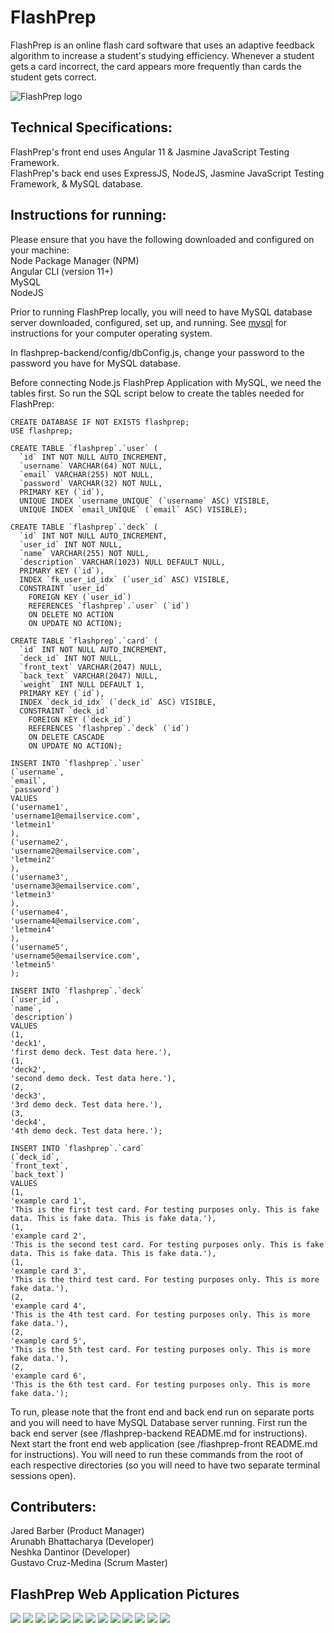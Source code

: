# FlashPrep


FlashPrep is an online flash card software that uses an adaptive feedback algorithm to increase a student's studying efficiency. 
Whenever a student gets a card incorrect, the card appears more frequently than cards the student gets correct.

![FlashPrep logo](img/flashprep_logo_trans.png)

## Technical Specifications:
FlashPrep's front end uses Angular 11 & Jasmine JavaScript Testing Framework. \
FlashPrep's back end uses ExpressJS, NodeJS, Jasmine JavaScript Testing Framework, & MySQL database.


## Instructions for running:
Please ensure that you have the following downloaded and configured on your machine: \
Node Package Manager (NPM)\
Angular CLI (version 11+) \
MySQL \
NodeJS


Prior to running FlashPrep locally, you will need to have MySQL database server downloaded, configured, set up, and running. See [mysql](https://www.mysql.com/) for instructions for your computer operating system. 

In flashprep-backend/config/dbConfig.js, change your password to the password you have for MySQL database.

Before connecting Node.js FlashPrep Application with MySQL, we need the tables first.
So run the SQL script below to create the tables needed for FlashPrep:

```
CREATE DATABASE IF NOT EXISTS flashprep;
USE flashprep;

CREATE TABLE `flashprep`.`user` (
  `id` INT NOT NULL AUTO_INCREMENT,
  `username` VARCHAR(64) NOT NULL,
  `email` VARCHAR(255) NOT NULL,
  `password` VARCHAR(32) NOT NULL,
  PRIMARY KEY (`id`),
  UNIQUE INDEX `username_UNIQUE` (`username` ASC) VISIBLE,
  UNIQUE INDEX `email_UNIQUE` (`email` ASC) VISIBLE);

CREATE TABLE `flashprep`.`deck` (
  `id` INT NOT NULL AUTO_INCREMENT,
  `user_id` INT NOT NULL,
  `name` VARCHAR(255) NOT NULL,
  `description` VARCHAR(1023) NULL DEFAULT NULL,
  PRIMARY KEY (`id`),
  INDEX `fk_user_id_idx` (`user_id` ASC) VISIBLE,
  CONSTRAINT `user_id`
    FOREIGN KEY (`user_id`)
    REFERENCES `flashprep`.`user` (`id`)
    ON DELETE NO ACTION
    ON UPDATE NO ACTION);

CREATE TABLE `flashprep`.`card` (
  `id` INT NOT NULL AUTO_INCREMENT,
  `deck_id` INT NOT NULL,
  `front_text` VARCHAR(2047) NULL,
  `back_text` VARCHAR(2047) NULL,
  `weight` INT NULL DEFAULT 1,
  PRIMARY KEY (`id`),
  INDEX `deck_id_idx` (`deck_id` ASC) VISIBLE,
  CONSTRAINT `deck_id`
    FOREIGN KEY (`deck_id`)
    REFERENCES `flashprep`.`deck` (`id`)
    ON DELETE CASCADE
    ON UPDATE NO ACTION);

INSERT INTO `flashprep`.`user`
(`username`,
`email`,
`password`)
VALUES
('username1',
'username1@emailservice.com',
'letmein1'
),
('username2',
'username2@emailservice.com',
'letmein2'
),
('username3',
'username3@emailservice.com',
'letmein3'
),
('username4',
'username4@emailservice.com',
'letmein4'
),
('username5',
'username5@emailservice.com',
'letmein5'
);

INSERT INTO `flashprep`.`deck`
(`user_id`,
`name`,
`description`)
VALUES
(1,
'deck1',
'first demo deck. Test data here.'),
(1,
'deck2',
'second demo deck. Test data here.'),
(2,
'deck3',
'3rd demo deck. Test data here.'),
(3,
'deck4',
'4th demo deck. Test data here.');

INSERT INTO `flashprep`.`card`
(`deck_id`,
`front_text`,
`back_text`)
VALUES
(1,
'example card 1',
'This is the first test card. For testing purposes only. This is fake data. This is fake data. This is fake data.'),
(1,
'example card 2',
'This is the second test card. For testing purposes only. This is fake data. This is fake data. This is fake data.'),
(1,
'example card 3',
'This is the third test card. For testing purposes only. This is more fake data.'),
(2,
'example card 4',
'This is the 4th test card. For testing purposes only. This is more fake data.'),
(2,
'example card 5',
'This is the 5th test card. For testing purposes only. This is more fake data.'),
(2,
'example card 6',
'This is the 6th test card. For testing purposes only. This is more fake data.');

```


To run, please note that the front end and back end run on separate ports and you will need to have MySQL Database server running. First run the back end server (see /flashprep-backend README.md for instructions). Next start the front end web application (see /flashprep-front README.md for instructions). You will need to run these commands from the root of each respective directories (so you will need to have two separate terminal sessions open).





## Contributers:
Jared Barber (Product Manager) \
Arunabh Bhattacharya (Developer) \
Neshka Dantinor (Developer) \
Gustavo Cruz-Medina (Scrum Master) 

## FlashPrep Web Application Pictures

![](img/adaptive_feedback_study_mode.png)
![](img/create_add_new_card_to_deck.png)
![](img/create_deck_upload_csv.png)
![](img/dashboard.png)
![](img/delete_deck_dialogue.png)
![](img/edit_deck_page.png)
![](img/edit_update_card.png)
![](img/home.png)
![](img/login.png)
![](img/regular_study_mode.png)
![](img/sign_up.png)
![](img/study_mode_option_with_dashboard.png)
![](img/study_mode_options_dialogue.png)

